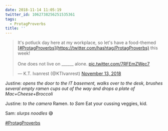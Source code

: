 ```yaml
---
date: 2018-11-14 11:05:19
twitter_id: 1062738256251535361
tags:
  - ProtagProverbs
title: ''
---
```


<blockquote class="twitter-tweet"><p lang="en" dir="ltr">It&#39;s potluck day here at my workplace, so let&#39;s have a food-themed <a href="https://twitter.com/hashtag/ProtagProverbs?src=hash&amp;ref_src=twsrc%5Etfw">[#ProtagProverbs](https://twitter.com/hashtag/ProtagProverbs)</a> this week!<br><br>One does not live on ______ alone. <a href="https://t.co/7RFEmZWec7">pic.twitter.com/7RFEmZWec7</a></p>&mdash; K.T. Ivanrest (@KTIvanrest) <a href="https://twitter.com/KTIvanrest/status/1062351031969943552?ref_src=twsrc%5Etfw">November 13, 2018</a></blockquote>
<script async src="https://platform.twitter.com/widgets.js" charset="utf-8"></script>

Justine: *opens the door to the IT basement, walks over to the desk, brushes several empty ramen cups out of the way and drops a plate of Mac+Cheese+Broccoli*

Justine: *to the camera* Ramen. *to Sam* Eat your cussing veggies, kid.

Sam: *slurps noodles* 😅

[#ProtagProverbs](https://twitter.com/hashtag/ProtagProverbs)
